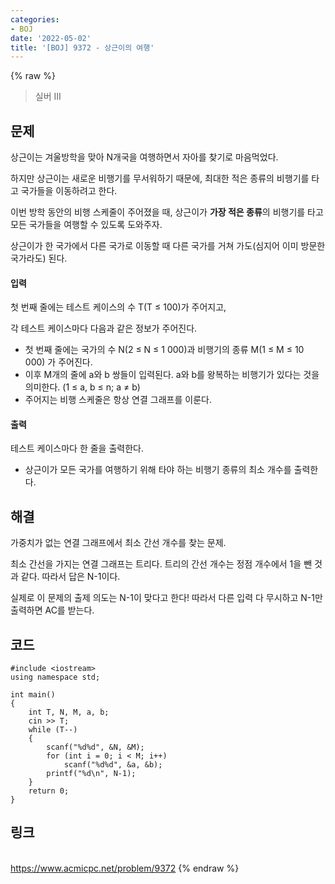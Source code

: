 ```yaml
---
categories:
- BOJ
date: '2022-05-02'
title: '[BOJ] 9372 - 상근이의 여행'
---
```


{% raw %}
> 실버 III<br>

## 문제
상근이는 겨울방학을 맞아 N개국을 여행하면서 자아를 찾기로 마음먹었다.

하지만 상근이는 새로운 비행기를 무서워하기 때문에, 최대한 적은 종류의 비행기를 타고 국가들을 이동하려고 한다.

이번 방학 동안의 비행 스케줄이 주어졌을 때, 상근이가  **가장 적은 종류**의 비행기를 타고 모든 국가들을 여행할 수 있도록 도와주자.

상근이가 한 국가에서 다른 국가로 이동할 때 다른 국가를 거쳐 가도(심지어 이미 방문한 국가라도) 된다.

#### 입력
첫 번째 줄에는 테스트 케이스의 수 T(T ≤ 100)가 주어지고,

각 테스트 케이스마다 다음과 같은 정보가 주어진다.

-   첫 번째 줄에는 국가의 수 N(2 ≤ N ≤ 1 000)과 비행기의 종류 M(1 ≤ M ≤ 10 000) 가 주어진다.
-   이후 M개의 줄에 a와 b 쌍들이 입력된다. a와 b를 왕복하는 비행기가 있다는 것을 의미한다. (1 ≤ a, b ≤ n; a ≠ b)
-   주어지는 비행 스케줄은 항상 연결 그래프를 이룬다.

#### 출력
테스트 케이스마다 한 줄을 출력한다.

-   상근이가 모든 국가를 여행하기 위해 타야 하는 비행기 종류의 최소 개수를 출력한다.

## 해결
가중치가 없는 연결 그래프에서 최소 간선 개수를 찾는 문제.

최소 간선을 가지는 연결 그래프는 트리다. 트리의 간선 개수는 정점 개수에서 1을 뺀 것과 같다. 따라서 답은 N-1이다. 

실제로 이 문제의 출제 의도는 N-1이 맞다고 한다! 따라서 다른 입력 다 무시하고 N-1만 출력하면 AC를 받는다.

## 코드
```
#include <iostream>
using namespace std;

int main()
{
	int T, N, M, a, b;
	cin >> T;
	while (T--)
	{
		scanf("%d%d", &N, &M);
		for (int i = 0; i < M; i++)
			scanf("%d%d", &a, &b);
		printf("%d\n", N-1);
	}
	return 0;
}
```

## 링크
<br>https://www.acmicpc.net/problem/9372
{% endraw %}